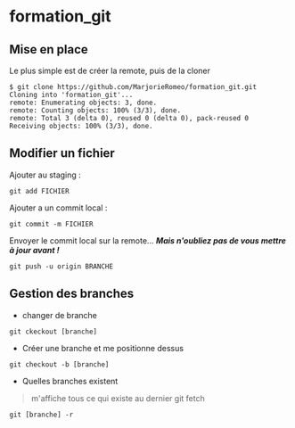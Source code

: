 # formation_git

## Mise en place

Le plus simple est de créer la remote, puis de la cloner 

```
$ git clone https://github.com/MarjorieRomeo/formation_git.git
Cloning into 'formation_git'...
remote: Enumerating objects: 3, done.
remote: Counting objects: 100% (3/3), done.
remote: Total 3 (delta 0), reused 0 (delta 0), pack-reused 0
Receiving objects: 100% (3/3), done.

```

## Modifier un fichier

Ajouter au staging : 

```git add FICHIER```

Ajouter a un commit local :

```git commit -m FICHIER```

Envoyer le commit local sur la remote... ***Mais n'oubliez pas de vous mettre à jour avant !***

```git push -u origin BRANCHE ```


## Gestion des branches 

* changer de branche 

``` git ckeckout [branche]  ``` 

* Créer une branche et me positionne dessus

``` git checkout -b [branche] ```

* Quelles branches existent 

> m'affiche tous ce qui existe au dernier git fetch 

``` git [branche] -r  ```